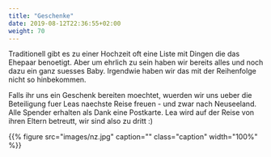 ```yaml
---
title: "Geschenke"
date: 2019-08-12T22:36:55+02:00
weight: 70
---
```


Traditionell gibt es zu einer Hochzeit oft eine Liste mit Dingen die das Ehepaar benoetigt. Aber um
ehrlich zu sein haben wir bereits alles und noch dazu ein ganz suesses Baby. Irgendwie
haben wir das mit der Reihenfolge nicht so hinbekommen. 

Falls ihr uns ein Geschenk bereiten moechtet, wuerden wir uns ueber die
Beteiligung fuer Leas naechste Reise freuen - und zwar nach Neuseeland. Alle
Spender erhalten als Dank eine Postkarte. Lea wird auf der Reise von ihren
Eltern betreutt, wir sind also zu dritt :)

{{% figure src="images/nz.jpg"
      caption=""
      class="caption"
      width="100%"
%}}

